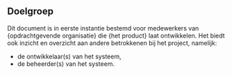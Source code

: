 ## Doelgroep

Dit document is in eerste instantie bestemd voor medewerkers van {opdrachtgevende organisatie} die {het product} laat ontwikkelen. Het biedt ook inzicht en overzicht aan andere betrokkenen bij het project, namelijk:

* de ontwikkelaar(s) van het systeem,
* de beheerder(s) van het systeem.
